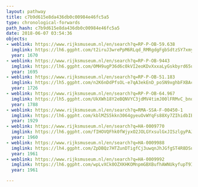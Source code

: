 ```yaml
---
layout: pathway
title: c7b9d615e8da436db0c00984e46fc5a5
type: chronological-forwards
path_hash: c7b9d615e8da436db0c00984e46fc5a5
date: 2018-06-07 03:54:36
objects:
- weblink: https://www.rijksmuseum.nl/en/search?q=RP-P-OB-59.638
  imglink: https://lh6.ggpht.com/t2iruJ3wrePpM6RLqd_RMRgdgFgbSdtzSY7xmydvXObZR2eP56lzcrjLtkJ3DKZQPMNeJU-wMkkhzHEX7z4snrmGZ0U=s200
  year: 1670
- weblink: https://www.rijksmuseum.nl/en/search?q=RP-P-OB-9443
  imglink: https://lh6.ggpht.com/OMH9ugP36d6c0kVI2eoKDvXxxaLyGskbyrd65u8QgpHchVAwppyeSHJMGz-y6g3PokRCwTaF4UwioxfBJKsEirrYQr7l=s200
  year: 1695
- weblink: https://www.rijksmuseum.nl/en/search?q=RP-P-OB-51.183
  imglink: https://lh5.ggpht.com/n2K6nDdPfsOL-e7qA3ekEnD_poSN9xghbFXBAcpvCLi9DbA6A_6ytaz3ydu_DXGL0Uvyp1-VohFDN0kBc6cEE06tr05N=s200
  year: 1726
- weblink: https://www.rijksmuseum.nl/en/search?q=RP-P-OB-64.967
  imglink: https://lh5.ggpht.com/UkXWh18Y2eBQNVYC3jdMV4timJ00lFRMvC_bnotn45xDnkraY626Br2RqMb4x9IiHI08IKSt4yhA_17W3gGCOzhVUkA=s200
  year: 1788
- weblink: https://www.rijksmuseum.nl/en/search?q=RMA-SSA-F-00450-1
  imglink: https://lh6.ggpht.com/kblMZS5kkn3064gyeuOvWYqFs88Xy7ZIhidbIBaHHKPprdwUmv7I-sJsfGdn4zGhEe9xoOLYKFDN4JHq1Mx4JtRuRnI=s200
  year: 1929
- weblink: https://www.rijksmuseum.nl/en/search?q=HA-0009770
  imglink: https://lh6.ggpht.com/fIHOVQFhk0fWjyxO2JOLGYxsulGxJISzlgyPAJd8zbXemKTrmIwPKt722-dS_yyFLZqsoJIjWr6Msw7Z3Mls8rSOo8Q=s200
  year: 1960
- weblink: https://www.rijksmuseum.nl/en/search?q=HA-0009988
  imglink: https://lh4.ggpht.com/ZpDBQz7HTZunDTigfCj3uwqnJhJGfgST4R8DSuzGUY93jD2he-iF_bEjbcuj04QrvOxy3H2s162_ujjiYLBXNpeX2fI=s200
  year: 1961
- weblink: https://www.rijksmuseum.nl/en/search?q=HA-0009992
  imglink: https://lh6.ggpht.com/wpLvXCk0OZXKHKOMnpmGBXBufhAWNUkyfupT9IMAjBICAXzEyozvh_mphIHahhidbKrbNRCb0wcPRVWo8ny0ot7r-A=s200
  year: 1961

---
```

